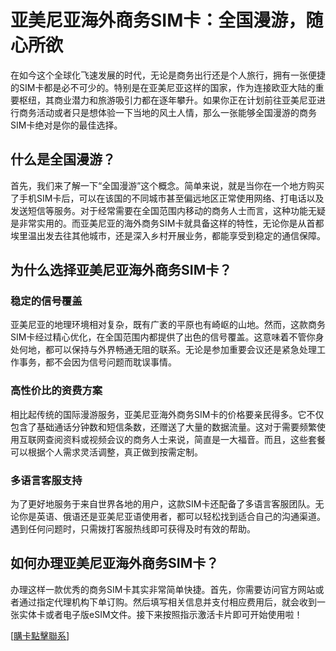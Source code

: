 # 亚美尼亚海外商务SIM卡：全国漫游，随心所欲

在如今这个全球化飞速发展的时代，无论是商务出行还是个人旅行，拥有一张便捷的SIM卡都是必不可少的。特别是在亚美尼亚这样的国家，作为连接欧亚大陆的重要枢纽，其商业潜力和旅游吸引力都在逐年攀升。如果你正在计划前往亚美尼亚进行商务活动或者只是想体验一下当地的风土人情，那么一张能够全国漫游的商务SIM卡绝对是你的最佳选择。

## 什么是全国漫游？

首先，我们来了解一下“全国漫游”这个概念。简单来说，就是当你在一个地方购买了手机SIM卡后，可以在该国的不同城市甚至偏远地区正常使用网络、打电话以及发送短信等服务。对于经常需要在全国范围内移动的商务人士而言，这种功能无疑是非常实用的。而亚美尼亚的海外商务SIM卡就具备这样的特性，无论你是从首都埃里温出发去往其他城市，还是深入乡村开展业务，都能享受到稳定的通信保障。

## 为什么选择亚美尼亚海外商务SIM卡？

### 稳定的信号覆盖

亚美尼亚的地理环境相对复杂，既有广袤的平原也有崎岖的山地。然而，这款商务SIM卡经过精心优化，在全国范围内都提供了出色的信号覆盖。这意味着不管你身处何地，都可以保持与外界畅通无阻的联系。无论是参加重要会议还是紧急处理工作事务，都不会因为信号问题而耽误事情。

### 高性价比的资费方案

相比起传统的国际漫游服务，亚美尼亚海外商务SIM卡的价格要亲民得多。它不仅包含了基础通话分钟数和短信条数，还赠送了大量的数据流量。这对于需要频繁使用互联网查阅资料或视频会议的商务人士来说，简直是一大福音。而且，这些套餐可以根据个人需求灵活调整，真正做到按需定制。

### 多语言客服支持

为了更好地服务于来自世界各地的用户，这款SIM卡还配备了多语言客服团队。无论你是英语、俄语还是亚美尼亚语使用者，都可以轻松找到适合自己的沟通渠道。遇到任何问题时，只需拨打客服热线即可获得及时有效的帮助。

## 如何办理亚美尼亚海外商务SIM卡？

办理这样一款优秀的商务SIM卡其实非常简单快捷。首先，你需要访问官方网站或者通过指定代理机构下单订购。然后填写相关信息并支付相应费用后，就会收到一张实体卡或者电子版eSIM文件。接下来按照指示激活卡片即可开始使用啦！

[[購卡點擊聯系](https://t.me/s/esim1088)]